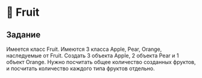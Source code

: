 # 🍒 Fruit
## Задание
Имеется класс Fruit.
Имеются 3 класса Apple, Pear, Orange, наследуемые от Fruit.
Создать 3 объекта Apple, 2 объекта Pear и 1 объект Orange.
Нужно посчитать общее количество созданных фруктов, и посчитать количество каждого типа фруктов отдельно.
